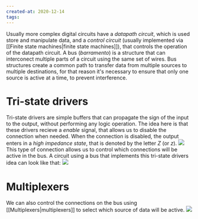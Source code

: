 ```yaml
---
created-at: 2020-12-14
tags:
---
```

Usually more complex digital circuits have a *datapath circuit*, which is used store and manipulate data, and a *control circuit* (usually implemented via [[Finite state machines|finite state machines]]), that controls the operation of the datapath circuit. A bus (*barramento*) is a structure that can interconect multiple parts of a circuit using the same set of wires. Bus structures create a common path to transfer data from multiple sources to multiple destinations, for that reason it's necessary to ensure that only one source is active at a time, to prevent interference.

# Tri-state drivers
Tri-state drivers are simple buffers that can propagate the sign of the input to the output, without performing any logic operation. The idea here is that these drivers recieve a *enable* signal, that allows us to disable the connection when needed. When the connection is disabled, the output enters in a *high impedance state*, that is denoted by the letter $Z$ (or $z$).
![](tristatedriver.png)
This type of connection allows us to control which connections will be active in the bus. A circuit using a bus that implements this tri-state drivers idea can look like that:
![](tristatedrivercircuit.png)

# Multiplexers
We can also control the connections on the bus using [[Multiplexers|multiplexers]] to select which source of data will be active.
![](multiplexerbus.png)